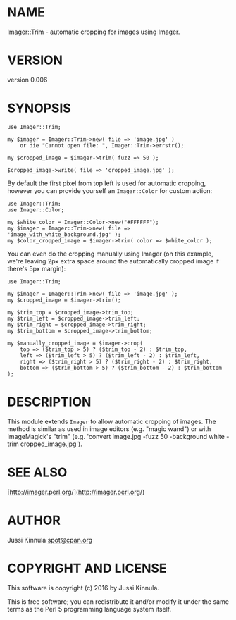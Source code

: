 # NAME

Imager::Trim - automatic cropping for images using Imager.

# VERSION

version 0.006

# SYNOPSIS

    use Imager::Trim;

    my $imager = Imager::Trim->new( file => 'image.jpg' )
        or die "Cannot open file: ", Imager::Trim->errstr();

    my $cropped_image = $imager->trim( fuzz => 50 );

    $cropped_image->write( file => 'cropped_image.jpg' );

By default the first pixel from top left is used for automatic cropping, however you can provide yourself an `Imager::Color` for custom action:

    use Imager::Trim;
    use Imager::Color;

    my $white_color = Imager::Color->new("#FFFFFF");
    my $imager = Imager::Trim->new( file => 'image_with_white_background.jpg' );
    my $color_cropped_image = $imager->trim( color => $white_color );

You can even do the cropping manually using Imager (on this example, we're leaving 2px extra space around the automatically cropped image if there's 5px margin):

    use Imager::Trim;

    my $imager = Imager::Trim->new( file => 'image.jpg' );
    my $cropped_image = $imager->trim();

    my $trim_top = $cropped_image->trim_top;
    my $trim_left = $cropped_image->trim_left;
    my $trim_right = $cropped_image->trim_right;
    my $trim_bottom = $cropped_image->trim_bottom;

    my $manually_cropped_image = $imager->crop(
        top => ($trim_top > 5) ? ($trim_top - 2) : $trim_top,
        left => ($trim_left > 5) ? ($trim_left - 2) : $trim_left,
        right => ($trim_right > 5) ? ($trim_right - 2) : $trim_right,
        bottom => ($trim_bottom > 5) ? ($trim_bottom - 2) : $trim_bottom
    );

# DESCRIPTION

This module extends `Imager` to allow automatic cropping of images. The method is similar as used in image editors (e.g. "magic wand") or with ImageMagick's "trim" (e.g. 'convert image.jpg -fuzz 50 -background white -trim cropped\_image.jpg').

# SEE ALSO

[http://imager.perl.org/](http://imager.perl.org/)

# AUTHOR

Jussi Kinnula <spot@cpan.org>

# COPYRIGHT AND LICENSE

This software is copyright (c) 2016 by Jussi Kinnula.

This is free software; you can redistribute it and/or modify it under
the same terms as the Perl 5 programming language system itself.

